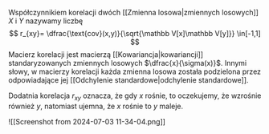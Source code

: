 Współczynnikiem korelacji dwóch [[Zmienna losowa|zmiennych losowych]] $X$ i $Y$ nazywamy liczbę
$$
r_{xy}=
\dfrac{\text{cov}(x,y)}{\sqrt{\mathbb V[x]\mathbb V[y]}}
\in[-1,1]
$$
Macierz korelacji jest macierzą [[Kowariancja|kowariancji]] standaryzowanych zmiennych losowych $\dfrac{x}{\sigma(x)}$. Innymi słowy, w macierzy korelacji każda zmienna losowa została podzielona przez odpowiadające jej [[Odchylenie standardowe|odchylenie standardowe]]. 

Dodatnia korelacja $r_{xy}$ oznacza, że gdy $x$ rośnie, to oczekujemy, że wzrośnie również $y$, natomiast ujemna, że $x$ rośnie to $y$ maleje. 

![[Screenshot from 2024-07-03 11-34-04.png]]
